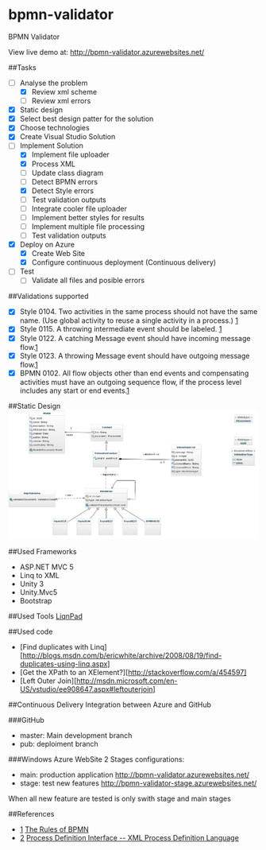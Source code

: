 bpmn-validator
==============

BPMN Validator

View live demo at: http://bpmn-validator.azurewebsites.net/

##Tasks
- [ ] Analyse the problem
    - [X] Review xml scheme
    - [ ] Review xml errors
- [X] Static design
- [X] Select best design patter for the solution
- [X] Choose technologies
- [X] Create Visual Studio Solution
- [ ] Implement Solution
    - [X] Implement file uploader
    - [X] Process XML
    - [ ] Update class diagram
    - [ ] Detect BPMN errors
    - [X] Detect Style errors
    - [ ] Test validation outputs
    - [ ] Integrate cooler file uploader
    - [ ] Implement better styles for results
    - [ ] Implement multiple file processing
    - [ ] Test validation outputs
- [X] Deploy on Azure
    - [X] Create Web Site
    - [X] Configure continuous deployment (Continuous delivery)
- [ ] Test
    - [ ] Validate all files and posible errors

##Validations supported
- [X] Style 0104.  Two activities in the same process should not have the same name.  (Use global activity to reuse a single activity in a process.) [1][1]
- [X] Style 0115.  A throwing intermediate event should be labeled. [1][1]
- [X] Style 0122.  A catching Message event should have incoming message flow.[1][1]
- [X] Style 0123.  A throwing Message event should have outgoing message flow.[1][1]
- [X] BPMN 0102.  All flow objects other than end events and compensating activities must have an outgoing sequence flow, if the process level includes any start or end events.[1][1]

##Static Design
![Class Diagram](./diagrams/uml_class_diagram.jpg)

##Used Frameworks
- ASP.NET MVC 5
- Linq to XML
- Unity 3
- Unity.Mvc5
- Bootstrap

##Used Tools
[LiqnPad](http://www.linqpad.net/)

##Used code
- [Find duplicates with Linq][http://blogs.msdn.com/b/ericwhite/archive/2008/08/19/find-duplicates-using-linq.aspx]
- [Get the XPath to an XElement?][http://stackoverflow.com/a/454597]
- [Left Outer Join][http://msdn.microsoft.com/en-US/vstudio/ee908647.aspx#leftouterjoin]

##Continuous Delivery
Integration between Azure and GitHub

###GitHub
- master: Main development branch
- pub: deploiment branch

###Windows Azure WebSite
2 Stages configurations:
- main: production application http://bpmn-validator.azurewebsites.net/ 
- stage: test new features http://bpmn-validator-stage.azurewebsites.net/

When all new feature are tested is only swith stage and main stages

##References
- [1] [The Rules of BPMN][1]
- [2] [Process Definition Interface -- XML Process Definition Language][3]

[1]:http://brsilver.com/the-rules-of-bpmn/
[2]:http://wiki.bizagi.com/en/index.php?title=Intermediate_Event#Intermediate_Events
[3]:http://www.xpdl.org/standards/xpdl-2.1/WFMC-TC-1025-Oct-03-08-2-1.pdf